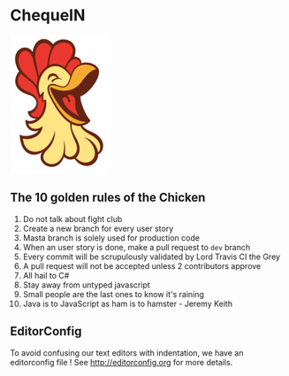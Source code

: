 # ChequeIN

![alt text](chicken.png)

## The 10 golden rules of the Chicken
1. Do not talk about fight club
2. Create a new branch for every user story
3. Masta branch is solely used for production code
4. When an user story is done, make a pull request to `dev` branch
5. Every commit will be scrupulously validated by Lord Travis CI the Grey
6. A pull request will not be accepted unless 2 contributors approve
7. All hail to C#
8. Stay away from untyped javascript
9. Small people are the last ones to know it's raining
10. Java is to JavaScript as ham is to hamster - Jeremy Keith

## EditorConfig
To avoid confusing our text editors with indentation, we have an editorconfig file ! See http://editorconfig.org for more details.
